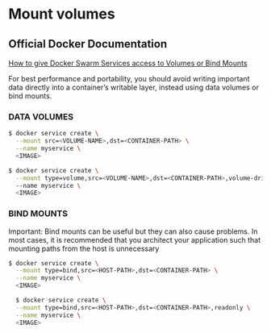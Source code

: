 # Mount volumes

## Official Docker Documentation
[How to give Docker Swarm Services access to Volumes or Bind Mounts](https://docs.docker.com/engine/swarm/services/#give-a-service-access-to-volumes-or-bind-mounts)  

For best performance and portability, you should avoid writing important data directly into a container’s writable layer, instead using data volumes or bind mounts.

### DATA VOLUMES

```bash
$ docker service create \
  --mount src=<VOLUME-NAME>,dst=<CONTAINER-PATH> \
  --name myservice \
  <IMAGE>

$ docker service create \
  --mount type=volume,src=<VOLUME-NAME>,dst=<CONTAINER-PATH>,volume-driver=<DRIVER>,volume-opt=<KEY0>=<VALUE0>,volume-opt=<KEY1>=<VALUE1>
  --name myservice \
  <IMAGE>  
```

### BIND MOUNTS

Important: Bind mounts can be useful but they can also cause problems. In most cases, it is recommended that you architect your application such that mounting paths from the host is unnecessary

```bash
$ docker service create \
  --mount type=bind,src=<HOST-PATH>,dst=<CONTAINER-PATH> \
  --name myservice \
  <IMAGE>

  $ docker service create \
  --mount type=bind,src=<HOST-PATH>,dst=<CONTAINER-PATH>,readonly \
  --name myservice \
  <IMAGE>
```